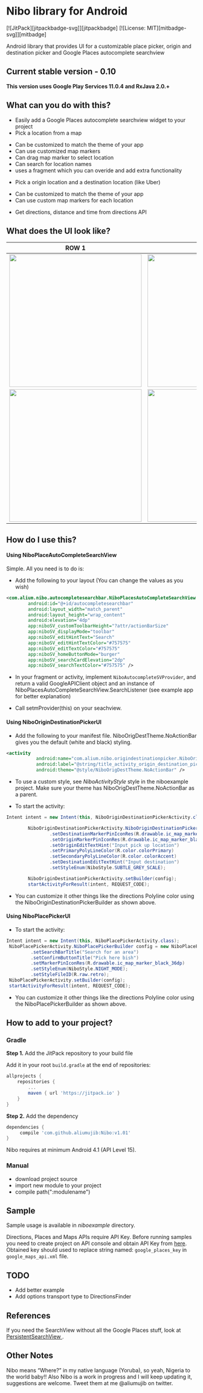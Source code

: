 Nibo library for Android
====================================

[![JitPack][jitpackbadge-svg]][jitpackbadge] [![License: MIT][mitbadge-svg]][mitbadge]

Android library that provides UI for a customizable place picker, origin and destination picker and Google Places autocomplete searchview

Current stable version - 0.10
---------------

**This version uses Google Play Services 11.0.4 and RxJava 2.0.+**

What can you do with this?
--------------------------
* Easily add a Google Places autocomplete searchview widget to your project
* Pick a location from a map
 - Can be customized to match the theme of your app
 - Can use customized map markers
 - Can drag map marker to select location
 - Can search for location names
 - uses a fragment which you can overide and add extra functionality
* Pick a origin location and a destination location (like Uber)
 - Can be customized to match the theme of your app
 - Can use custom map markers for each location
* Get directions, distance and time from directions API

What does the UI look like?
----------------------------
|       ROW 1  |        ROW 2    |   
| ------------- |:-------------:|
| <img src="GIFS/searchviewgif.gif" width="350"/>    | <img src="GIFS/locationpikcer.gif" width="350"/> |
| <img src="GIFS/originsourcepickerdefault.gif" width="350"/> | <img src="GIFS/originsourcepickerbluestyled.gif" width="350"/> |


How do I use this?
----------------------------
#### Using NiboPlaceAutoCompleteSearchView
Simple. All you need is to do is:
- Add the following to your layout (You can change the values as you wish)

```xml
<com.alium.nibo.autocompletesearchbar.NiboPlacesAutoCompleteSearchView
        android:id="@+id/autocompletesearchbar"
        android:layout_width="match_parent"
        android:layout_height="wrap_content"
        android:elevation="4dp"
        app:niboSV_customToolbarHeight="?attr/actionBarSize"
        app:niboSV_displayMode="toolbar"
        app:niboSV_editHintText="Search"
        app:niboSV_editHintTextColor="#757575"
        app:niboSV_editTextColor="#757575"
        app:niboSV_homeButtonMode="burger"
        app:niboSV_searchCardElevation="2dp"
        app:niboSV_searchTextColor="#757575" />
```
- In your fragment or activity, implement ```NiboAutocompleteSVProvider```, and return a valid GoogleAPIClient object and an instance of NiboPlacesAutoCompleteSearchView.SearchListener (see example app for better explanation)

- Call setmProvider(this) on your seachview.


#### Using NiboOriginDestinationPickerUI
- Add the following to your manifest file. NiboOrigDestTheme.NoActionBar gives you the default (white and black) styling.

```xml
<activity
           android:name="com.alium.nibo.origindestinationpicker.NiboOriginDestinationPickerActivity"
           android:label="@string/title_activity_origin_destination_picker"
           android:theme="@style/NiboOrigDestTheme.NoActionBar" />

```

- To use a custom style, see *NiboActivityStyle* style in the niboexample project. Make sure your theme has NiboOrigDestTheme.NoActionBar as a parent.

- To start the activity:

```java
Intent intent = new Intent(this, NiboOriginDestinationPickerActivity.class);

        NiboOriginDestinationPickerActivity.NiboOriginDestinationPickerBuilder config = new NiboOriginDestinationPickerActivity.NiboOriginDestinationPickerBuilder()
                .setDestinationMarkerPinIconRes(R.drawable.ic_map_marker_black_36dp)
                .setOriginMarkerPinIconRes(R.drawable.ic_map_marker_black_36dp)
                .setOriginEditTextHint("Input pick up location")
                .setPrimaryPolyLineColor(R.color.colorPrimary)
                .setSecondaryPolyLineColor(R.color.colorAccent)
                .setDestinationEditTextHint("Input destination")
                .setStyleEnum(NiboStyle.SUBTLE_GREY_SCALE);

        NiboOriginDestinationPickerActivity.setBuilder(config);
        startActivityForResult(intent, REQUEST_CODE);
```

- You can customize it other things like the directions Polyline color using the NiboOriginDestinationPickerBuilder as shown above.


#### Using NiboPlacePickerUI
- To start the activity:

```java
Intent intent = new Intent(this, NiboPlacePickerActivity.class);
 NiboPlacePickerActivity.NiboPlacePickerBuilder config = new NiboPlacePickerActivity.NiboPlacePickerBuilder()
         .setSearchBarTitle("Search for an area")
         .setConfirmButtonTitle("Pick here bish")
         .setMarkerPinIconRes(R.drawable.ic_map_marker_black_36dp)
         .setStyleEnum(NiboStyle.NIGHT_MODE);
         .setStyleFileID(R.raw.retro);
 NiboPlacePickerActivity.setBuilder(config);
 startActivityForResult(intent, REQUEST_CODE);
```
- You can customize it other things like the directions Polyline color using the NiboPlacePickerBuilder as shown above.



How to add to your project?
--------------
### Gradle
**Step 1.** Add the JitPack repository to your build file

Add it in your root `build.gradle` at the end of repositories:

```groovy
allprojects {
    repositories {
        ...
        maven { url 'https://jitpack.io' }
    }
}
```

**Step 2.** Add the dependency

```groovy
dependencies {
     compile 'com.github.aliumujib:Nibo:v1.01'
}
```

Nibo requires at minimum Android 4.1 (API Level 15).

### Manual
- download project source
- import new module to your project
- compile path(":modulename")

Sample
------
Sample usage is available in *niboexample* directory.

Directions, Places and Maps APIs require API Key. Before running samples you need to create project on API console
and obtain API Key from [here](https://developers.google.com/places/android/signup).
Obtained key should used to replace string named: ```google_places_key``` in ```google_maps_api.xml``` file.

TODO
------
- Add better example
- Add options transport type to DirectionsFinder

References
------

If you need the SearchView without all the Google Places stuff, look at [PersistentSearchView ](https://github.com/crysehillmes/PersistentSearchView).

Other Notes
------
Nibo means “Where?” in my native language (Yoruba), so yeah, Nigeria to the world baby!!
Also Nibo is a work in progress and I will keep updating it, suggestions are welcome. Tweet them at me @aliumujib on twitter.


